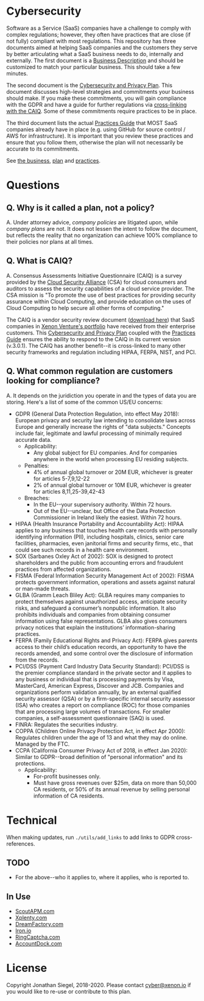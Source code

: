 # Cybersecurity

Software as a Service (SaaS) companies have a challenge to comply with complex regulations; however, they often have practices that are close (if not fully) compliant with most regulations. This repository has three documents aimed at helping SaaS companies and the customers they serve by better articulating what a SaaS business needs to do, internally and externally. The first document is a [Business Description](BUSINESS.md) and should be customized to match your particular business. This should take a few minutes.

The second document is the [Cybersecurity and Privacy Plan](PLAN.md). This document discusses high-level strategies and commitments your business should make. If you make these commitments, you will gain compliance with the GDPR and have a guide for further regulations via [cross-linking with the CAIQ](#q-what-is-caiq). Some of these commitments require practices to be in place.

The third document lists the actual [Practices Guide](PRACTICES.md) that MOST SaaS companies already have in place (e.g. using GitHub for source control / AWS for infrastructure). It is important that you review these practices and ensure that you follow them, otherwise the plan will not necessarily be accurate to its commitments.

See [the business](BUSINESS.md), [plan](PLAN.md) and [practices](PRACTICES.md).

# Questions

## Q. Why is it called a plan, not a policy?

A. Under attorney advice, *company policies* are litigated upon, while *company plans* are not. It does not lessen the intent to follow the document, but reflects the reality that no organization can achieve 100% compliance to their policies nor plans at all times.

## Q. What is CAIQ?

A. Consensus Assessments Initiative Questionnaire (CAIQ) is a survey provided by the [Cloud Security Alliance](https://cloudsecurityalliance.org/) (CSA) for cloud consumers and auditors to assess the security capabilities of a cloud service provider. The CSA mission is "To promote the use of best practices for providing security assurance within Cloud Computing, and provide education on the uses of Cloud Computing to help secure all other forms of computing."

The CAIQ is a vendor security review document ([download here](https://cloudsecurityalliance.org/working-groups/consensus-assessments/#_overview)) that SaaS companies in [Xenon Venture's portfolio](https://xenon.io) have received from their enterprise customers. This [Cybersecurity and Privacy Plan](PLAN.md) coupled with the [Practices Guide](PRACTICES.md) ensures the ability to respond to the CAIQ in its current version (v.3.0.1). The CAIQ has another benefit--it is cross-linked to many other security frameworks and regulation including HIPAA, FERPA, NIST, and PCI.

## Q. What common regulation are customers looking for compliance?

A. It depends on the juridiction you operate in and the types of data you are storing. Here's a list of some of the common US/EU concerns:

 * GDPR (General Data Protection Regulation, into effect May 2018): European privacy and security law intending to consolidate laws across Europe and generally increase the rights of "data subjects." Concepts include fair, legitimate and lawful processing of minimally required accurate data.
    - Applicability:
      * Any global subject for EU companies. And for companies anywhere in the world when processing EU residing subjects.
    - Penalties:
      * 4% of annual global turnover or 20M EUR, whichever is greater for articles 5-7,9,12-22
      * 2% of annual global turnover or 10M EUR, whichever is greater for articles 8,11,25-39,42-43
    - Breaches:
      * In the EU--your supervisory authority. Within 72 hours.
      * Out of the EU--unclear, but Office of the Data Protection Commissioner in Ireland likely the easiest. Within 72 hours.
 * HIPAA (Health Insurance Portability and Accountability Act): HIPAA applies to any business that touches health care records with personally identifying information (PII), including hospitals, clinics, senior care facilities, pharmacies, even janitorial firms and security firms, etc., that could see such records in a health care environment.
 * SOX (Sarbanes Oxley Act of 2002): SOX is designed to protect shareholders and the public from accounting errors and fraudulent practices from affected organizations.
 * FISMA (Federal Information Security Management Act of 2002): FISMA protects government information, operations and assets against natural or man-made threats.
 * GLBA (Gramm Leach Bliley Act): GLBA requires many companies to protect themselves against unauthorized access, anticipate security risks, and safeguard a consumer’s nonpublic information. It also prohibits individuals and companies from obtaining consumer information using false representations. GLBA also gives consumers privacy notices that explain the institutions’ information-sharing practices.
 * FERPA (Family Educational Rights and Privacy Act): FERPA gives parents access to their child’s education records, an opportunity to have the records amended, and some control over the disclosure of information from the records.
 * PCI/DSS (Payment Card Industry Data Security Standard): PCI/DSS is the premier compliance standard in the private sector and it applies to any business or individual that is processing payments by Visa, MasterCard, American Express, Discover and JCB. Companies and organizations perform validation annually, by an external qualified security assessor (QSA) or by a firm-specific internal security assessor (ISA) who creates a report on compliance (ROC) for those companies that are processing large volumes of transactions. For smaller companies, a self-assessment questionnaire (SAQ) is used.
 * FINRA: Regulates the securities industry.
 * COPPA (Children Online Privacy Protection Act, in effect Apr 2000): Regulates children under the age of 13 and what they may do online. Managed by the FTC.
 * CCPA (California Consumer Privacy Act of 2018, in effect Jan 2020): Similar to GDPR--broad definition of "personal information" and its protections.
    - Applicability:
      * For-profit businesses only.
      * Must have gross revenues over $25m, data on more than 50,000 CA residents, or 50% of its annual revenue by selling personal information of CA residents.

# Technical

When making updates, run ```./utils/add_links``` to add links to GDPR cross-references.

## TODO

 * For the above--who it applies to, where it applies, who is reported to.

## In Use

 * [ScoutAPM.com](https://scoutapm.com)
 * [Xplenty.com](https://xplenty.com)
 * [DreamFactory.com](https://www.dreamfactory.com/)
 * [Iron.io](https://www.iron.io/)
 * [RingCaptcha.com](https://ringcaptcha.com/)
 * [AccountDock.com](https://AccountDock.com)

# License

Copyright Jonathan Siegel, 2018-2020. Please contact cyber@xenon.io if you would like to re-use or contribute to this plan.

